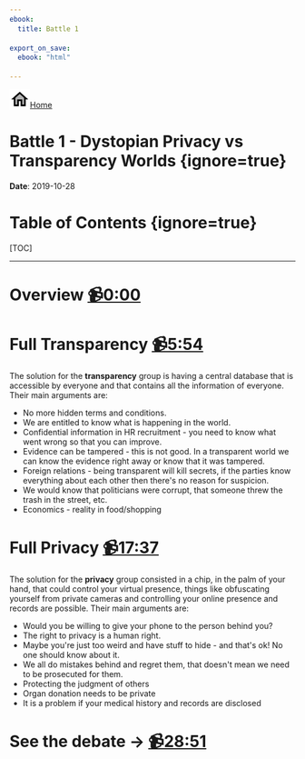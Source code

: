 ```yaml
---
ebook:
  title: Battle 1

export_on_save:
  ebook: "html"

---
```


<a href="https://zanna-37.github.io/I-E_Basis_2019/"><img src="./resources/home.png" alt="Home" style="vertical-align: bottom;">Home</a>

# Battle 1 - Dystopian Privacy vs Transparency Worlds {ignore=true}

**Date**: 2019-10-28

# Table of Contents {ignore=true}

[TOC]

-----

# Overview [📹0:00](https://youtu.be/CaiuLaOAgQs)

# Full Transparency [📹5:54](https://youtu.be/CaiuLaOAgQs?t=354)

The solution for the **transparency** group is having a central database that is accessible by everyone and that contains all the information of everyone. Their main arguments are:

* No more hidden terms and conditions.
* We are entitled to know what is happening in the world.
* Confidential information in HR recruitment - you need to know what went wrong so that you can improve.
* Evidence can be tampered - this is not good. In a transparent world we can know the evidence right away or know that it was tampered.
* Foreign relations - being transparent will kill secrets, if the parties know everything about each other then there's no reason for suspicion.
* We would know that politicians were corrupt, that someone threw the trash in the street, etc.
* Economics - reality in food/shopping

# Full Privacy [📹17:37](https://youtu.be/CaiuLaOAgQs?t=1057)

The solution for the **privacy** group consisted in a chip, in the palm of your hand, that could control your virtual presence, things like obfuscating yourself from private cameras and controlling your online presence and records are possible. Their main arguments are:

* Would you be willing to give your phone to the person behind you?
* The right to privacy is a human right.
* Maybe you're just too weird and have stuff to hide - and that's ok! No one should know about it.
* We all do mistakes behind and regret them, that doesn't mean we need to be prosecuted for them.
* Protecting the judgment of others
* Organ donation needs to be private
* It is a problem if your medical history and records are disclosed

# See the debate → [📹28:51](https://youtu.be/CaiuLaOAgQs?t=1731)
